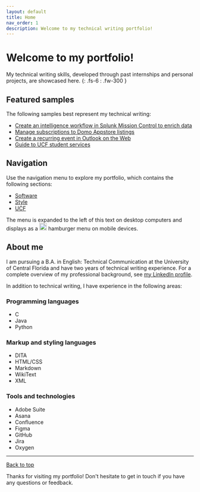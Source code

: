 ```yaml
---
layout: default
title: Home
nav_order: 1
description: Welcome to my technical writing portfolio!
---
```


# Welcome to my portfolio!

My technical writing skills, developed through past internships and personal projects, are showcased here.
{: .fs-6 : .fw-300 }

## Featured samples

The following samples best represent my technical writing:

- [Create an intelligence workflow in Splunk Mission Control to enrich data](/portfolio/TIMEnrichData)
- [Manage subscriptions to Domo Appstore listings](/portfolio/ManageSubscriptionsDomoListings)
- [Create a recurring event in Outlook on the Web](/portfolio/RecurringOutlookEvent)
- [Guide to UCF student services](/portfolio/FreshmenServices.pdf)

## Navigation 

Use the navigation menu to explore my portfolio, which contains the following sections:

- [Software](/portfolio/Software)
- [Style](/portfolio/Style)
- [UCF](/portfolio/UCF)

The menu is expanded to the left of this text on desktop computers and displays as a <img src="https://github.com/haileytapia/portfolio/assets/78626762/d3f823ac-7ddd-40da-88e5-2ca5b7f4f22b" width="20"> hamburger menu on mobile devices.

## About me

I am pursuing a B.A. in English: Technical Communication at the University of Central Florida and have two years of technical writing experience. For a complete overview of my professional background, see [my LinkedIn profile](https://www.linkedin.com/in/haileytapia/).

In addition to technical writing, I have experience in the following areas:

### Programming languages

- C
- Java
- Python

### Markup and styling languages

- DITA
- HTML/CSS
- Markdown
- WikiText
- XML

### Tools and technologies

- Adobe Suite
- Asana
- Confluence
- Figma
- GitHub
- Jira
- Oxygen

---

[Back to top](#top)

Thanks for visiting my portfolio! Don't hesitate to get in touch if you have any questions or feedback.
